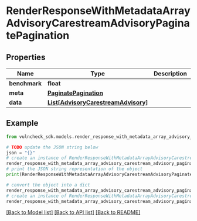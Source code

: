 # RenderResponseWithMetadataArrayAdvisoryCarestreamAdvisoryPaginatePagination


## Properties

Name | Type | Description | Notes
------------ | ------------- | ------------- | -------------
**benchmark** | **float** |  | [optional] 
**meta** | [**PaginatePagination**](PaginatePagination.md) |  | [optional] 
**data** | [**List[AdvisoryCarestreamAdvisory]**](AdvisoryCarestreamAdvisory.md) |  | [optional] 

## Example

```python
from vulncheck_sdk.models.render_response_with_metadata_array_advisory_carestream_advisory_paginate_pagination import RenderResponseWithMetadataArrayAdvisoryCarestreamAdvisoryPaginatePagination

# TODO update the JSON string below
json = "{}"
# create an instance of RenderResponseWithMetadataArrayAdvisoryCarestreamAdvisoryPaginatePagination from a JSON string
render_response_with_metadata_array_advisory_carestream_advisory_paginate_pagination_instance = RenderResponseWithMetadataArrayAdvisoryCarestreamAdvisoryPaginatePagination.from_json(json)
# print the JSON string representation of the object
print(RenderResponseWithMetadataArrayAdvisoryCarestreamAdvisoryPaginatePagination.to_json())

# convert the object into a dict
render_response_with_metadata_array_advisory_carestream_advisory_paginate_pagination_dict = render_response_with_metadata_array_advisory_carestream_advisory_paginate_pagination_instance.to_dict()
# create an instance of RenderResponseWithMetadataArrayAdvisoryCarestreamAdvisoryPaginatePagination from a dict
render_response_with_metadata_array_advisory_carestream_advisory_paginate_pagination_from_dict = RenderResponseWithMetadataArrayAdvisoryCarestreamAdvisoryPaginatePagination.from_dict(render_response_with_metadata_array_advisory_carestream_advisory_paginate_pagination_dict)
```
[[Back to Model list]](../README.md#documentation-for-models) [[Back to API list]](../README.md#documentation-for-api-endpoints) [[Back to README]](../README.md)


